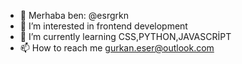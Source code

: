 - 👋 Merhaba ben: @esrgrkn
- 👀 I’m interested in frontend development
- 🌱 I’m currently learning CSS,PYTHON,JAVASCRİPT
- 📫 How to reach me gurkan.eser@outlook.com

<!---
esrgrkn/esrgrkn is a ✨ special ✨ repository because its `README.md` (this file) appears on your GitHub profile.
You can click the Preview link to take a look at your changes.
--->
